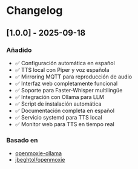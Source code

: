 # Changelog

## [1.0.0] - 2025-09-18

### Añadido
- ✅ Configuración automática en español
- ✅ TTS local con Piper y voz española
- ✅ Mirroring MQTT para reproducción de audio
- ✅ Interfaz web completamente funcional
- ✅ Soporte para Faster-Whisper multilingüe
- ✅ Integración con Ollama para LLM
- ✅ Script de instalación automática
- ✅ Documentación completa en español
- ✅ Servicio systemd para TTS local
- ✅ Monitor web para TTS en tiempo real

### Basado en
- [openmoxie-ollama](https://github.com/moxie-robot/openmoxie-ollama)
- [jbeghtol/openmoxie](https://github.com/jbeghtol/openmoxie)
